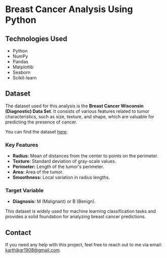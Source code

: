 # Breast Cancer Analysis Using Python

## Technologies Used

- Python
- NumPy
- Pandas
- Matplotlib
- Seaborn
- Scikit-learn

## Dataset

The dataset used for this analysis is the **Breast Cancer Wisconsin (Diagnostic) Data Set**. It consists of various features related to tumor characteristics, such as size, texture, and shape, which are valuable for predicting the presence of cancer. 

You can find the dataset [here](https://www.kaggle.com/datasets/uciml/breast-cancer-wisconsin-data).

### Key Features
- **Radius:** Mean of distances from the center to points on the perimeter.
- **Texture:** Standard deviation of gray-scale values.
- **Perimeter:** Length of the tumor's perimeter.
- **Area:** Area of the tumor.
- **Smoothness:** Local variation in radius lengths.

### Target Variable
- **Diagnosis:** M (Malignant) or B (Benign).

This dataset is widely used for machine learning classification tasks and provides a solid foundation for analyzing breast cancer predictions.

## Contact

If you need any help with this project, feel free to reach out to me via email: [karthikgr1908@gmail.com](mailto:karthik@gmail.com).


